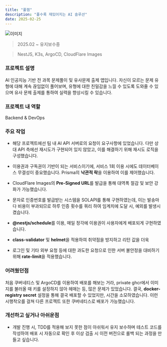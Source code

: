 ```yaml
---
title: "풀잼"
description: "풀수록 재밌어지는 AI 솔루션"
date: 2025-02-25
---
```


![이미지](/posts/works-puljam/puljam-project-banner.jpeg)

> 2025.02 ~ 유지보수중

> NestJS, K3s, ArgoCD, CloudFlare Images

### 프로젝트 설명

AI 인공지능 기반 전 과목 문제풀이 및 유사문제 출제 앱입니다.
자신이 모르는 문제 유형에 대해 계속 끊임없이 풀어보며, 유형에 대한 친밀감을 느낄 수 있도록 도와줄 수 있으며
유사 문제 출제를 통하여 실력을 향상시킬 수 있습니다.

### 프로젝트 내 역할

Backend & DevOps

### 주요 작업

- 해당 프로젝트에선 팀 내 AI API 서버로의 요청이 요구사항에 있었습니다. 다만 상대 API 측에선 재시도가 구현되어 있지 않았고, 이를 해결하기 위해 재시도 로직을 구성했습니다.

- 이용권과 구독권이 기반이 되는 서비스이기에, 서비스 1회 이용 시에도 데이터베이스 무결성이 중요했습니다. Prisma의 **낙관적 락**을 이용하여 이를 제어했습니다.

- CloudFlare Images의 **Pre-Signed URL**를 발급을 통해 대역폭 절감 및 보안 강화가 가능했습니다.

- 문자로 인증번호를 발급받는 시스템을 SOLAPI를 통해 구현하였는데, 이는 발송마다 비용이 부과되므로 하루 인증 횟수를 쿼리 하여 임계치에 도달 시, 예외를 발생시켰습니다.

- **@nestjs/schedule**를 이용, 매일 정각에 이용권이 사용자에게 배포되게 구현하였습니다.

- **class-validator** 및 **helmet**을 적용하여 취약점을 방지하고 리턴 값을 더욱

- 로그인 및 기타 외부 요청 등에 대한 과도한 요청으로 인한 서버 불안정을 대비하기 위해 **rate-limit**을 적용했습니다.

### 어려웠던점

처음 쿠버네티스 및 ArgoCD를 이용하여 배포를 해보는 거라, private ghcr에서 이미지를 불러올 때 키를 설정하지 않아 헤매는 등, 많은 문제가 있었습니다. 결국, **docker-registry secret** 설정을 통해 결국 배포할 수 있었지만, 시간을 소모하였습니다. 이런 시행착오를 걸쳐 다른 프로젝트 또한 쿠버네티스로 배포가 가능했습니다.

### 개선하고 싶거나 아쉬운점

- 개발 진행 시, TDD를 적용해 보지 못한 점이 아쉬워서 유지 보수하며 테스트 코드를 작성하여 배포 시 자동으로 확인 후 이상 검출 시 이전 버전으로 롤백 되는 과정을 만들고 싶습니다.

